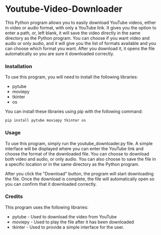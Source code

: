 # Youtube-Video-Downloader

This Python program allows you to easily download YouTube videos, either in video or audio format, with only a YouTube link. It gives you the option to enter a path, or, left blank, it will save the video directly in the same directory as the Python program. You can choose if you want video and audio or only audio, and it will give you the list of formats available and you can choose which format you want. After you download it, it opens the file automatically so you are sure it downloaded correctly.

### Installation
To use this program, you will need to install the following libraries:

* pytube
* moviepy
* tkinter
* os

You can install these libraries using pip with the following command:
```
pip install pytube moviepy tkinter os
```
### Usage
To use this program, simply run the youtube_downloader.py file. A simple interface will be displayed where you can enter the YouTube link and choose the format of the downloaded file. You can choose to download both video and audio, or only audio. You can also choose to save the file in a specific location or in the same directory as the Python program.

After you click the "Download" button, the program will start downloading the file. Once the download is complete, the file will automatically open so you can confirm that it downloaded correctly.

### Credits
This program uses the following libraries:

* pytube - Used to download the video from YouTube
* moviepy - Used to play the file after it has been downloaded
* tkinter - Used to provide a simple interface for the user.
